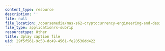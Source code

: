 ```yaml
---
content_type: resource
description: ''
file: null
file_location: /coursemedia/mas-s62-cryptocurrency-engineering-and-design-spring-2018/29f5f5619c58dc494561fe28536dd422_VT2o4KCEbes.srt
file_type: application/x-subrip
resourcetype: Other
title: 3play caption file
uid: 29f5f561-9c58-dc49-4561-fe28536dd422
---
```

